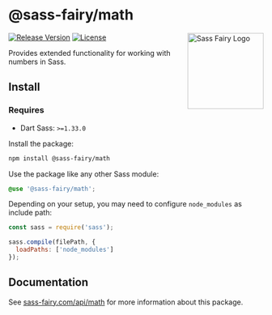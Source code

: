 # @sass-fairy/math

<a href="https://sass-fairy.com/"><img src="https://sass-fairy.com/img/logo.svg" alt="Sass Fairy Logo" width="150" align="right" /></a>

[![Release Version](https://img.shields.io/npm/v/@sass-fairy/math.svg)](https://www.npmjs.com/package/@sass-fairy/math)
[![License](https://img.shields.io/badge/License-MIT-blue.svg)](https://opensource.org/licenses/MIT)

Provides extended functionality for working with numbers in Sass.

## Install

### Requires

* Dart Sass: `>=1.33.0`

Install the package:

```bash
npm install @sass-fairy/math
```

Use the package like any other Sass module:

```scss
@use '@sass-fairy/math';
```

Depending on your setup, you may need to configure `node_modules` as include path:

```js
const sass = require('sass');

sass.compile(filePath, {
  loadPaths: ['node_modules']
});
```

## Documentation

See [sass-fairy.com/api/math](http://sass-fairy.com/api/math) for more information about this package.
